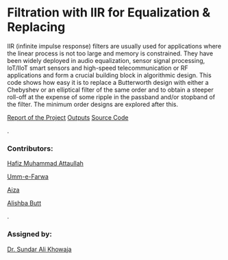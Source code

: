 # Filtration with IIR for Equalization & Replacing

IIR (infinite impulse response) filters are usually used for applications where the linear process is not too large and memory is constrained. They have been widely deployed in audio equalization, sensor signal processing, IoT/IIoT smart sensors and high-speed telecommunication or RF applications and form a crucial building block in algorithmic design. This code shows how easy it is to replace a Butterworth design with either a Chebyshev or an elliptical filter of the same order and to obtain a steeper roll-off at the expense of some ripple in the passband and/or stopband of the filter. The minimum order designs are explored after this.

[Report of the Project](https://github.com/attaullahshafiq10/dsp-mini/tree/main/Report)
[Outputs](https://github.com/attaullahshafiq10/dsp-mini/tree/main/outputs)
[Source Code](https://github.com/attaullahshafiq10/dsp-mini/blob/main/main.m)

.

### Contributors:

[Hafiz Muhammad Attaullah](https://github.com/attaullahshafiq10)

[Umm-e-Farwa](https://github.com/umm-e-farwa99)

[Aiza](https://github.com/aizaabbasi911)

[Alishba Butt](https://github.com/alishbabutt10)

.


### Assigned by:
[Dr. Sundar Ali Khowaja](https://github.com/sander-ali)
